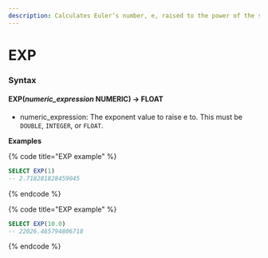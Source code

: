 ```yaml
---
description: Calculates Euler’s number, e, raised to the power of the specified value.
---
```


# EXP

### Syntax <a href="#syntax" id="syntax"></a>

#### EXP(_numeric\_expression_ NUMERIC) → FLOAT <a href="#expnumeric_expression-numeric--float" id="expnumeric_expression-numeric--float"></a>

* numeric\_expression: The exponent value to raise e to. This must be `DOUBLE`, `INTEGER`, or `FLOAT`.

**Examples**

{% code title="EXP example" %}
```sql
SELECT EXP(1)
-- 2.718281828459045
```
{% endcode %}

{% code title="EXP example" %}
```sql
SELECT EXP(10.0)
-- 22026.465794806718
```
{% endcode %}
